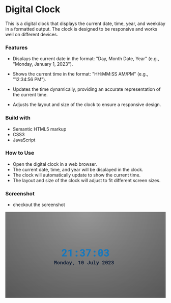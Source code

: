 # Digital Clock

This is a digital clock that displays the current date, time, year, and weekday in a formatted output. The clock is designed to be responsive and works well on different devices.

### Features

- Displays the current date in the format: "Day, Month Date, Year" (e.g., "Monday, January 1, 2023").

- Shows the current time in the format: "HH:MM:SS AM/PM" (e.g., "12:34:56 PM").

- Updates the time dynamically, providing an accurate representation of the current time.

- Adjusts the layout and size of the clock to ensure a responsive design.

### Build with

- Semantic HTML5 markup
- CSS3
- JavaScript

### How to Use

- Open the digital clock in a web browser.
- The current date, time, and year will be displayed in the clock.
- The clock will automatically update to show the current time.
- The layout and size of the clock will adjust to fit different screen sizes.

### Screenshot

- checkout the screenshot

<!-- ![](/screenshot.png) -->

![Digital Clock SS](screenshot.png)
